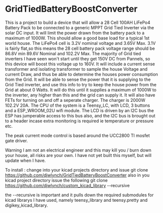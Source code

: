 # GridTiedBatteryBoostConverter

This is a project to build a device that will allow a 28 Cell 100AH LiFePo4 Battery Pack
to be connected to a generic MPPT Grid Tied Inverter via the solar DC input.
It will limit the power drawn from the battery pack to a maximum of 1000W.
This should allow a good base load for a typical 1st world house.
The LiFePo4 cell is 3.2V nominal voltage and 3.65V Max. 3.1V is fairly flat,so
this means the 28 cell battery pack voltage range should be 86.8V min 89.6V Nominal and 102.2V Max.
The majority of Grid tied inverters I have seen won't start until they get 150V DC from Pannels,
so this device will boost this voltage up to 160V.  It will include a current sense transformer and
isolating transformer to sample the house Voltage and current Draw, and thus be able to determine the
houses power consumption from the Grid.  It will be able to sense the power that it is supplying
to the Grid Tied inverter, and use this info to try to keep the house power from the Grid at about 0 Watts.
It will do this until it supplies a maximum of 1000W to the inverter, any higher than this and the grid
can supply it.  It will also have FETs for turning on and off a seperate charger.
The charger is 2000W 102.2V 20A. The CPU of the system is a Teensy_LC, with LCD, 3 buttons and a ESP_WROOM_02U
wifi module. The LCD is driven by an I2C bus the ESP has jumperable access to this bus also, and the I2C
bus is brought out to a header incase extra monitoring is required ie temperature or pressure etc.

The peak current mode control is based around the UCC2800 TI mosfet gate driver.

Warning I am not an electrical engineer and this may kill you / burn down your house,
all risks are your own.  I have not yet built this myself, but will update when I have.

To install :
change into your kicad projects directory and issue
git clone https://github.com/djwlynch/GridTiedBatteryBoostConverter
also in you kicad project directory issue the following
git clone https://github.com/djwlynch/custom_kicad_library --recursive

the --recursive is important and it pulls down the required submodules for kicad librarys I have used,
namely teensy_library and teensy.pretty and digikey_kicad_library.
